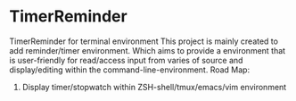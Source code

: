 # TimerReminder
TimerReminder for terminal environment
This project is mainly created to add reminder/timer environment.
Which aims to provide a environment that is user-friendly for read/access input from varies of source and display/editing within the command-line-environment.
Road Map:
1. Display timer/stopwatch within ZSH-shell/tmux/emacs/vim environment
